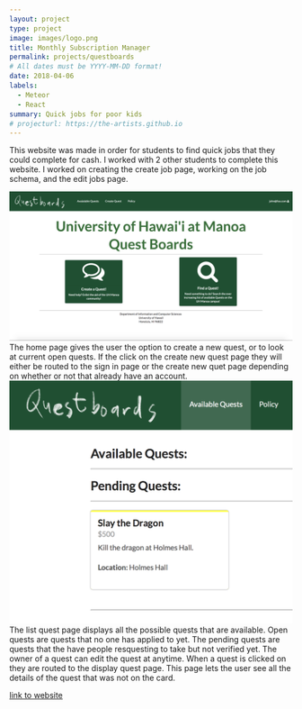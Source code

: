 ```yaml
---
layout: project
type: project
image: images/logo.png
title: Monthly Subscription Manager
permalink: projects/questboards
# All dates must be YYYY-MM-DD format!
date: 2018-04-06
labels:
  - Meteor
  - React
summary: Quick jobs for poor kids
# projecturl: https://the-artists.github.io
---
```


This website was made in order for students to find quick jobs that they could complete for cash. I worked with 2 other students to complete this website. I worked on creating the create job page, working on the job schema, and the edit jobs page.

<img class="ui medium image" src="../images/home.png">
The home page gives the user the option to create a new quest, or to look at current open quests. If the click on the create new quest page they will either be routed to the sign in page or the create new quet page depending on whether or not that already have an account.

<img class="ui medium image" src="../images/display.png">
The list quest page displays all the possible quests that are available. Open quests are quests that no one has applied to yet. The pending quests are quests that the have people resquesting to take but not verified yet. The owner of a quest can edit the quest at anytime. When a quest is clicked on they are routed to the display quest page. This page lets the user see all the details of the quest that was not on the card. 

 
[link to website](https://questboards.meteorapp.com/#/)

